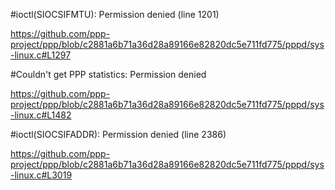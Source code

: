 
#ioctl(SIOCSIFMTU): Permission denied (line 1201)

https://github.com/ppp-project/ppp/blob/c2881a6b71a36d28a89166e82820dc5e711fd775/pppd/sys-linux.c#L1297


#Couldn't get PPP statistics: Permission denied

https://github.com/ppp-project/ppp/blob/c2881a6b71a36d28a89166e82820dc5e711fd775/pppd/sys-linux.c#L1482


#ioctl(SIOCSIFADDR): Permission denied (line 2386)

https://github.com/ppp-project/ppp/blob/c2881a6b71a36d28a89166e82820dc5e711fd775/pppd/sys-linux.c#L3019
